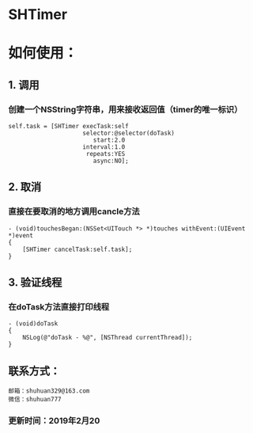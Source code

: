 # SHTimer
# 如何使用：
## 1. 调用
### 创建一个NSString字符串，用来接收返回值（timer的唯一标识）
    self.task = [SHTimer execTask:self
                         selector:@selector(doTask)
                            start:2.0
                         interval:1.0
                          repeats:YES
                            async:NO];
## 2. 取消
### 直接在要取消的地方调用cancle方法
    - (void)touchesBegan:(NSSet<UITouch *> *)touches withEvent:(UIEvent *)event
    {
        [SHTimer cancelTask:self.task];
    }
## 3. 验证线程
### 在doTask方法直接打印线程
    - (void)doTask
    {
        NSLog(@"doTask - %@", [NSThread currentThread]);
    }
## 联系方式：
    邮箱：shuhuan329@163.com
    微信：shuhuan777
    
### 更新时间：2019年2月20

